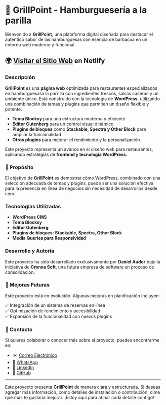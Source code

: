 # 🍔 GrillPoint - Hamburguesería a la parilla
Bienvenido a **GrillPoint**, una plataforma digital diseñada para destacar el auténtico sabor de las hamburguesas con esencia de barbacoa en un entorno web moderno y funcional.

## 🌍 [Visitar el Sitio Web](https://hamburgueseria-grillpoint.netlify.app/) en Netlify

### Descripción
**GrillPoint** es una **página web** optimizada para restaurantes especializados en hamburguesasa la parrilla con ingredientes frescos, salsas caseras y un ambiente único. Está construido con la tecnología de **WordPress**, utilizando una combinación de temas y plugins que permiten un diseño flexible y potente:

- **Tema Blocksy** para una estructura moderna y eficiente  
- **Editor Gutenberg** para un control visual dinámico  
- **Plugins de bloques** como **Stackable, Spectra y Other Block** para ampliar la funcionalidad  
- **Otros plugins** para mejorar el rendimiento y la personalización  

Este proyecto representa un avance en el diseño web para restaurantes, aplicando estrategias de **frontend y tecnología WordPress**.

### 🎯 Propósito
El objetivo de **GrillPoint** es demostrar cómo WordPress, combinado con una selección adecuada de temas y plugins, puede ser una solución efectiva para la presencia en línea de negocios sin necesidad de desarrollos desde cero.

### Tecnologías Utilizadas
- **WordPress CMS**  
- **Tema Blocksy**  
- **Editor Gutenberg**  
- **Plugins de bloques: Stackable, Spectra, Other Block**  
- **Media Queries para Responsividad**  

### Desarrollo y Autoría
Este proyecto ha sido desarrollado exclusivamente por **Daniel Audor** bajo la iniciativa de **Cronna Soft**, una futura empresa de software en proceso de consolidación.

### 🚀 Mejoras Futuras
Este proyecto está en evolución. Algunas mejoras en planificación incluyen:

✅ Integración de un sistema de reservas en línea  
✅ Optimización de rendimiento y accesibilidad  
✅ Expansión de la funcionalidad con nuevos plugins  

### 📩 Contacto
Si quieres colaborar o conocer más sobre el proyecto, puedes encontrarme en:
- ✉️ [Correo Electrónico](MAILTO:cronna2322@gmail.com)
- 💬 [WhatsApp](https://api.whatsapp.com/send?phone=573175403782)
- 🔗 [LinkedIn](https://linkedin.com/in/dannnor/)  
- 🐙 [GitHub](https://github.com/Cronna-soft/)  

---
Este proyecto presenta **GrillPoint** de manera clara y estructurada. Si deseas agregar más información, como detalles de instalación o contribución, dime qué más te gustaría mejorar. ¡Estoy aquí para afinar cada detalle contigo!
